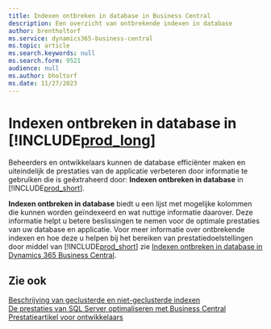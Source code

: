 ```yaml
---
title: Indexen ontbreken in database in Business Central
description: Een overzicht van ontbrekende indexen in database
author: brentholtorf
ms.service: dynamics365-business-central
ms.topic: article
ms.search.keywords: null
ms.search.form: 9521
audience: null
ms.author: bholtorf
ms.date: 11/27/2023
---
```


# Indexen ontbreken in database in [!INCLUDE[prod_long](includes/prod_long.md)]

Beheerders en ontwikkelaars kunnen de database efficiënter maken en uiteindelijk de prestaties van de applicatie verbeteren door informatie te gebruiken die is geëxtraheerd door: **Indexen ontbreken in database** in [!INCLUDE[prod_short](includes/prod_short.md)].

**Indexen ontbreken in database** biedt u een lijst met mogelijke kolommen die kunnen worden geïndexeerd en wat nuttige informatie daarover. Deze informatie helpt u betere beslissingen te nemen voor de optimale prestaties van uw database en applicatie. Voor meer informatie over ontbrekende indexen en hoe deze u helpen bij het bereiken van prestatiedoelstellingen door middel van [!INCLUDE[prod_short](includes/prod_short.md)] zie [Indexen ontbreken in database in Dynamics 365 Business Central](/dynamics365/business-central/dev-itpro/administration/database-missing-indexes).

## Zie ook

[Beschrijving van geclusterde en niet-geclusterde indexen](/sql/relational-databases/indexes/clustered-and-nonclustered-indexes-described)  
[De prestaties van SQL Server optimaliseren met Business Central](/dynamics365/business-central/dev-itpro/administration/optimize-sql-server-performance)  
[Prestatieartikel voor ontwikkelaars](/dynamics365/business-central/dev-itpro/performance/performance-developer)  
